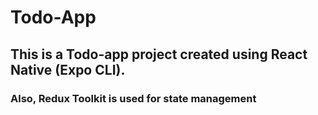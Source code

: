 # Todo-App
## This is a Todo-app project created using React Native (Expo CLI).

### Also, Redux Toolkit is used for state management
